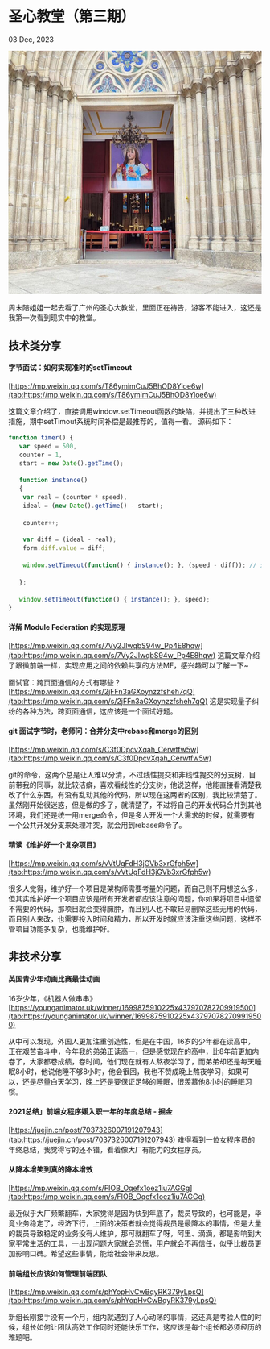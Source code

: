 # 圣心教堂（第三期）

03 Dec, 2023

![Snipaste_2023-12-03_21-44-52.jpg](../../images/6587cb69e7d54.jpg)

周末陪姐姐一起去看了广州的圣心大教堂，里面正在祷告，游客不能进入，这还是我第一次看到现实中的教堂。

## 技术类分享

#### 字节面试：如何实现准时的setTimeout  
[https://mp.weixin.qq.com/s/T86ymimCuJ5BhOD8Yioe6w](tab:https://mp.weixin.qq.com/s/T86ymimCuJ5BhOD8Yioe6w)

这篇文章介绍了，直接调用window.setTimeout函数的缺陷，并提出了三种改进措施，期中setTimout系统时间补偿是最推荐的，值得一看。
源码如下：

```javascript
function timer() { 
   var speed = 500, 
   counter = 1,  
   start = new Date().getTime(); 
    
   function instance() 
   { 
    var real = (counter * speed), 
    ideal = (new Date().getTime() - start); 
     
    counter++; 
 
    var diff = (ideal - real); 
    form.diff.value = diff; 
 
    window.setTimeout(function() { instance(); }, (speed - diff)); // 通过系统时间进行修复 
 
   }; 
    
   window.setTimeout(function() { instance(); }, speed); 
} 
```


#### 详解 Module Federation 的实现原理  
[https://mp.weixin.qq.com/s/7Vy2JIwqbS94w_Pp4E8hqw](tab:https://mp.weixin.qq.com/s/7Vy2JIwqbS94w_Pp4E8hqw)
这篇文章介绍了跟微前端一样，实现应用之间的依赖共享的方法MF，感兴趣可以了解一下~


 面试官：跨页面通信的方式有哪些？  
[https://mp.weixin.qq.com/s/2jFFn3aGXoynzzfsheh7qQ](tab:https://mp.weixin.qq.com/s/2jFFn3aGXoynzzfsheh7qQ)
这是实现量子纠纷的各种方法，跨页面通信，这应该是一个面试好题。


#### git 面试字节时，老师问：合并分支中rebase和merge的区别  
[https://mp.weixin.qq.com/s/C3f0DpcvXqah_Cerwtfw5w](tab:https://mp.weixin.qq.com/s/C3f0DpcvXqah_Cerwtfw5w)

git的命令，这两个总是让人难以分清，不过线性提交和非线性提交的分支树，目前带我的同事，就比较洁癖，喜欢看线性的分支树，他说这样，他能直接看清楚我改了什么东西，有没有乱动其他的代码，所以现在这两者的区别，我比较清楚了。虽然刚开始很迷惑，但是做的多了，就清楚了，不过将自己的开发代码合并到其他环境，我们还是统一用merge命令，但是多人开发一个大需求的时候，就需要有一个公共开发分支来处理冲突，就会用到rebase命令了。



#### 精读《维护好一个复杂项目》  
[https://mp.weixin.qq.com/s/vVtUgFdH3jGVb3xrGfph5w](tab:https://mp.weixin.qq.com/s/vVtUgFdH3jGVb3xrGfph5w)

很多人觉得，维护好一个项目是架构师需要考量的问题，而自己则不用想这么多，但其实维护好一个项目应该是所有开发者都应该注意的问题，你如果将项目中遗留不需要的代码，那项目就会变得臃肿，而且别人也不敢轻易删除这些无用的代码，而且别人来改，也需要投入时间和精力，所以开发时就应该注重这些问题，这样不管项目功能多复杂，也能维护好。

## 非技术分享


#### 英国青少年动画比赛最佳动画
16岁少年，《机器人做串串》
[https://younganimator.uk/winner/1699875910225x437970782709919500](tab:https://younganimator.uk/winner/1699875910225x437970782709919500)

从中可以发现，外国人更加注重创造性，但是在中国，16岁的少年都在读高中，正在艰苦奋斗中，今年我的弟弟正读高一，但是感觉现在的高中，比8年前更加内卷了，大家都卷成绩，卷时间，他们现在就有人熬夜学习了，而弟弟却还是每天睡眠8小时，他说他睡不够8小时，他会很困，我也不赞成晚上熬夜学习，如果可以，还是尽量白天学习，晚上还是要保证足够的睡眠，很羡慕他8小时的睡眠习惯。



#### 2021总结」前端女程序媛入职一年的年度总结 - 掘金  

[https://juejin.cn/post/7037326007191207943](tab:https://juejin.cn/post/7037326007191207943)
难得看到一位女程序员的年终总结，我觉得写的还不错，看着像大厂有能力的女程序员。

#### 从降本增笑到真的降本增效  
[https://mp.weixin.qq.com/s/FIOB_Oqefx1oez1iu7AGGg](tab:https://mp.weixin.qq.com/s/FIOB_Oqefx1oez1iu7AGGg)

最近似乎大厂频繁翻车，大家觉得是因为快到年底了，裁员导致的，也可能是，毕竟业务稳定了，经济下行，上面的决策者就会觉得裁员是最降本的事情，但是大量的裁员导致稳定的业务没有人维护，那可就翻车了呀，阿里、滴滴，都是影响到大家平常生活的工具，一出现问题大家就会恐慌，用户就会不再信任，似乎比裁员更加影响口碑。希望这些事情，能给社会带来反思。


#### 前端组长应该如何管理前端团队  
[https://mp.weixin.qq.com/s/phYopHvCwBqyRK379yLpsQ](tab:https://mp.weixin.qq.com/s/phYopHvCwBqyRK379yLpsQ)


新组长刚接手没有一个月，组内就遇到了人心动荡的事情，这还真是考验人性的时候，组长如何让团队高效工作同时还能快乐工作，这应该是每个组长都必须经历的难题吧。


